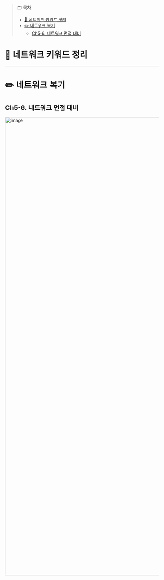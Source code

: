 > 🗂️ **목차**
>
> - [🔑 네트워크 키워드 정리](#-네트워크-키워드-정리)
> - [✏️ 네트워크 복기](#️-네트워크-복기)
>   - [Ch5-6. 네트워크 면접 대비](#ch5-6-네트워크-면접-대비)

# 🔑 네트워크 키워드 정리

---

# ✏️ 네트워크 복기

## Ch5-6. 네트워크 면접 대비

<img width="1500" alt="image" src="https://github.com/publdaze/cs-study/assets/78250089/2c01f7e3-14de-4c37-9544-cd8ef0ed5dc2">
